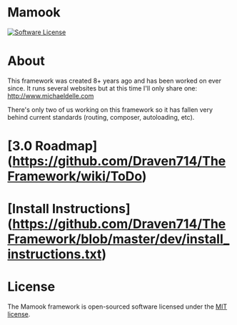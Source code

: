 # Mamook
[![Software License](https://img.shields.io/badge/license-MIT-brightgreen.svg?style=flat-square)](LICENSE.md)

# About
This framework was created 8+ years ago and has been worked on ever since. It runs several websites but at this time I'll only share one: http://www.michaeldelle.com

There's only two of us working on this framework so it has fallen very behind current standards (routing, composer, autoloading, etc).

# [3.0 Roadmap] (https://github.com/Draven714/TheFramework/wiki/ToDo)

# [Install Instructions] (https://github.com/Draven714/TheFramework/blob/master/dev/install_instructions.txt)

# License

The Mamook framework is open-sourced software licensed under the [MIT license](http://opensource.org/licenses/MIT).
